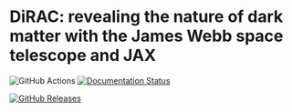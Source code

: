 # DiRAC: revealing the nature of dark matter with the James Webb space telescope and JAX

![GitHub Actions](https://github.com/ickc/python-autojax/workflows/Unit%20tests/badge.svg)
[![Documentation Status](https://github.com/ickc/python-autojax/workflows/GitHub%20Pages/badge.svg)](https://ickc.github.io/python-autojax)

[![GitHub Releases](https://img.shields.io/github/tag/ickc/python-autojax.svg?label=github+release)](https://github.com/ickc/python-autojax/releases)
<!-- [![PyPI Package latest release](https://img.shields.io/pypi/v/autojax.svg)](https://pypi.org/project/autojax)
[![Supported versions](https://img.shields.io/pypi/pyversions/autojax.svg)](https://pypi.org/project/autojax)
[![Supported implementations](https://img.shields.io/pypi/implementation/autojax.svg)](https://pypi.org/project/autojax)
[![PyPI Wheel](https://img.shields.io/pypi/wheel/autojax.svg)](https://pypi.org/project/autojax)
[![Development Status](https://img.shields.io/pypi/status/autojax.svg)](https://pypi.python.org/pypi/autojax/)
[![Downloads](https://img.shields.io/pypi/dm/autojax.svg)](https://pypi.python.org/pypi/autojax/)
![License](https://img.shields.io/pypi/l/autojax.svg) -->
